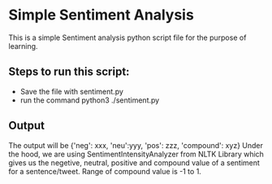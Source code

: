 # Simple Sentiment Analysis
This is a simple Sentiment analysis python script file for the purpose of learning.

## Steps to run this script:

- Save the file with sentiment.py
- run the command python3 ./sentiment.py

## Output

The output will be {'neg': xxx, 'neu':yyy, 'pos': zzz, 'compound': xyz}
Under the hood, we are using SentimentIntensityAnalyzer from NLTK Library which gives us the negetive, neutral, positive and compound value of a sentiment for a sentence/tweet. Range of compound value is -1 to 1.
